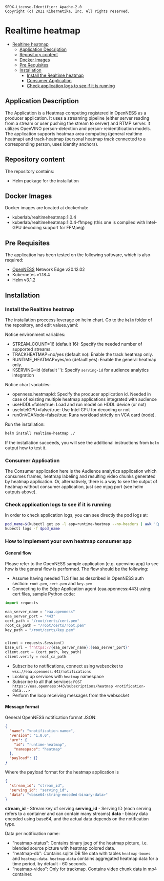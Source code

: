 ```text
SPDX-License-Identifier: Apache-2.0
Copyright (c) 2021 Kibernetika, Inc. All rights reserved.
```

# Realtime heatmap

- [Realtime heatmap](#realtime-heatmap)
  - [Application Description](#application-description)
  - [Repository content](#repository-content)
  - [Docker Images](#docker-images)
  - [Pre Requisites](#pre-requisites)
  - [Installation](#installation)
    - [Install the Realtime heatmap](#install-the-realtime-heatmap)
    - [Consumer Application](#consumer-application)
    - [Check application logs to see if it is running](#check-application-logs-to-see-if-it-is-running)

## Application Description

The Application is a Heatmap computing registered in OpenNESS as a producer application. It uses
a streaming pipeline (either server reading from a stream or user pushing the stream to server) and RTMP server.
It utilizes OpenVINO person-detection and person-reidentification models. The application supports heatmap area
computing (general realtime heatmap) and track-heatmap (personal heatmap track connected to a corresponding person, uses
identity anchors).

## Repository content

The repository contains:

-	Helm package for the installation

## Docker Images

Docker images are located at dockerhub:

- kuberlab/realtimeheatmap:1.0.4
- kuberlab/realtimeheatmap:1.0.4-ffmpeg (this one is compiled with Intel-GPU decoding support for FFMpeg)

Pre Requisites
---
The application has been tested on the following software, which is also required:

* [OpenNESS](https://github.com/open-ness/specs) Network Edge v20.12.02
* Kubernetes v1.18.4
* Helm v3.1.2

## Installation

### Install the Realtime heatmap

The installation proccess leverage on helm chart. Go to the `helm` folder of the repository, and edit values.yaml:

Notice environment variables:

- STREAM_COUNT=16 (default 16): Specify the needed number of supported streams.
- TRACKHEATMAP=no/yes (default no): Enable the track heatmap only.
- RUNTIME_HEATMAP=yes/no (default yes): Enable the general heatmap only.
- KSERVING=id (default ''): Specify `serving-id` for audience analytics integration

Notice chart variables:

- openness.heatmapId: Specify the producer application id. Needed in case of existing multiple heatmap applications
integrated with audience
- useHDDL=false/true: Load and run model on HDDL device (or not)
- useIntelGPU=false/true: Use Intel GPU for decoding or not
- runOnVCANode=false/true: Runs workload strictly on VCA card (node).

Run the installation:

```bash
helm install realtime-heatmap ./
```

If the installation succeeds, you will see the additional instructions from `helm` output how to test it.

### Consumer Application

The Consumer application here is the Audience analytics application which consumes frames, heatmap labeling and
resulting video chunks generated by heatmap application. Or, alternatively, there is a way to see the output of heatmap
without consumer application, just see mjpg port (see helm outputs above).

### Check application logs to see if it is running

In order to check application logs, you can see directly the pod logs at:

```bash
pod_name=$(kubectl get po -l app=runtime-heatmap --no-headers | awk '{print $1}')
kubectl logs -f $pod_name
```

### How to implement your own heatmap consumer app

#### General flow

Please refer to the OpenNESS sample application (e.g. openvino app) to see how
is the general flow is performed. The flow should be the following:

- Assume having needed TLS files as described in OpenNESS auth section: `root.pem`, `cert.pem` and `key.pem`
- Connecting to the Edge Application agent (eaa.openness:443) using cert files, sample Python code:

```python
import requests

eaa_server_name = "eaa.openness"
eaa_server_port = "443"
cert_path = "/root/certs/cert.pem"
root_ca_path = "/root/certs/root.pem"
key_path = "/root/certs/key.pem"


client = requests.Session()
base_url = f'https://{eaa_server_name}:{eaa_server_port}'
client.cert = (cert_path, key_path)
client.verify = root_ca_path
```

- Subscribe to notifications, connect using websocket to `wss://eaa.openness:443/notifications`
- Looking up services with `heatmap` namespace
- Subscribe to all that services: `POST https://eaa.openness:443/subscriptions/heatmap <notification-data...>`
- Perform the loop receiving messages from the websocket

#### Message format

General OpenNESS notification format JSON:

```json
{
  "name": "<notification-name>",
  "version": "1.0.0",
  "urn": {
    "id": "runtime-heatmap",
    "namespace": "heatmap"
  },
  "payload": {}
}
```

Where the payload format for the heatmap application is

```json
{
  "stream_id": "stream_id",
  "serving_id": "serving_id",
  "data": "<base64-string-encoded-binary-data>"
}
```

**stream_id** - Stream key of serving
**serving_id** - Serving ID (each serving refers to a container and can contain many streams)
**data** - binary data encoded using base64, and the actual data depends on the notification type.

Data per notification name:

* "heatmap-status": Contains binary jpeg of the heatmap picture, i.e. blended source picture with heatmap colored data.
* "heatmap-db": Contains sqlite DB file data with tables `heatmap-boxes` and `heatmap-data`. `heatmap-data`
  contains aggregated heatmap data for a time period, by default - 60 seconds.
* "heatmap-video": Only for trackmap. Contains video chunk data in mp4 container.

